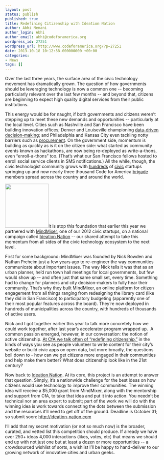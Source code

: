 ```yaml
---
layout: post
status: publish
published: true
title: Redefining Citizenship with Ideation Nation
author: Abhi Nemani
author_login: Abhi
author_email: abhi@codeforamerica.org
wordpress_id: 27251
wordpress_url: http://www.codeforamerica.org/?p=27251
date: 2013-10-18 10:12:38.000000000 +00:00
categories:
- News
tags: []
---
```

Over the last three years, the surface area of the civic technology movement has dramatically grown. The question of how governments should be leveraging technology is now a common one -- becoming particularly relevant over the last few months -- and beyond that, citizens are beginning to expect high quality digital services from their public institutions.

This energy would be for naught, if both governments and citizens weren’t stepping up to meet these new demands and opportunities -- particularly at the local level. Cities such as Nashville and San Francisco have been building innovation offices; Denver and Louiseville championing <a href="http://codeforamerica.org/beyond-transparency">data-driven decision-making</a>; and Philadelphia and Kansas City even tackling notty barriers such as <a href="http://www.codeforamerica.org/2013/07/25/perspectives-on-procurement/">procurement</a>. On the government side, momentum is building as quickly as is it on the citizen side: what started as community events known as hackathons, are now being re-deployed as write-a-thons, even “enroll-a-thons” too. (That’s what our San Francisco fellows hosted to enroll social service clients in SMS notifications.) All the while, though, the civic technologist community grows with <a href="http://www.codeforamerica.org/2012/06/07/over-230-startups-apply-to-code-for-america/">hundreds</a> of <a href="http://www.codeforamerica.org/category/2013/">civic</a> startups springing up and now nearly three thousand Code for America <a href="http://brigade.codeforamerica.org">brigade</a> members spread across the country and around the world. 

<img alt="" src="https://lh5.googleusercontent.com/m3kPvUpeUSzCwArMgjfNDRZ7dGzNyMRVtDK8Gnr4AT8DqvJRZr8Z3pYrvEFxS4UIHHLihadLOk22vqn4gWksRIs-rjm513uN01hfomrgkWYigGZR7-ScVQzy" width="142px;" height="143px;" class="alignright" />It is atop this foundation that earlier this year we partnered with <a href="http://mindmixer.com">MindMixer</a>, one of our 2012 civic startups, on a national campaign called <a href="http://www.ideation-nation.com/">Ideation Nation</a> -- our shared attempt to take this momentum from all sides of the civic technology ecosystem to the next level.

First for some background: MindMixer was founded by Nick Bowden and Nathan Preheim just a few years ago to re-engineer the way communities communicate about important issues. The way Nick tells it was that as an urban planner, he’d run town hall meetings for local governments, but few would show up -- and often just that same small set, every time. Something had to change for planners and city decision-makers to fully hear their community. That’s why they built MindMixer, an online platform for citizen engagement from all things ranging from redesigning the library card (like they did in San Francisco) to participatory budgeting (apparently one of their most popular features across the board). They’re now deployed in hundreds of municipalities across the country, with hundreds of thousands of active users.

Nick and I got together earlier this year to talk more concretely how we could work together, after last year’s accelerator program wrapped up.  A common passion emerged, however, in our conversation: the notion of active citizenship. <a href="http://www.codeforamerica.org/2012/11/07/citizenship-beyond-the-election/">At CfA we talk often of “redefining citizenship,”</a> in the kinds of ways you see as people volunteer to write content for their city’s website or build civic apps on open data, but more broadly, the questions boil down to - how can we get citizens more engaged in their communities and help make them better? What does citizenship look like in the 21st century?

Now back to <a href="http://www.ideation-nation.com/">Ideation Nation</a>. At its core, this project is an attempt to answer that question. Simply, it’s a nationwide challenge for the best ideas on how citizens would use technology to improve their communities. The winning idea will receive a $5,000 grant from MindMixer, along with the mentorship and support from CfA, to take that idea and put it into action. You needn’t be technical nor an area expert to submit; part of the work we will do with the winning idea is work towards connecting the dots between the submission and the resources it’ll need to get off of the ground. Deadline is October 31; so submit soon: <a href="http://www.ideation-nation.com/">http://ideation-nation.com</a>

I’ll add that my secret motivation (or not so much now) is the broader, curated, and vetted list this competition should produce. If already we have over 250+ ideas 4,000 interactions (likes, votes, etc) that means we should end up with not just one but at least a dozen or more opportunities -- a crowdsourced wishlist of sorts, a wishlist I’ll be happy to hand-deliver to our growing network of innovative cities and urban geeks.
